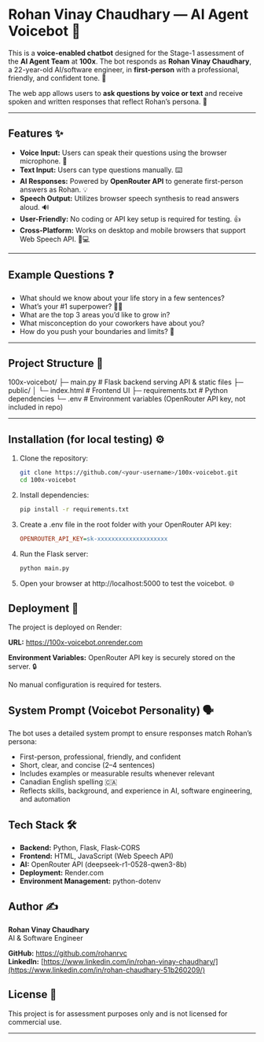 # Rohan Vinay Chaudhary — AI Agent Voicebot 🤖

This is a **voice-enabled chatbot** designed for the Stage-1 assessment of the **AI Agent Team** at **100x**. The bot responds as **Rohan Vinay Chaudhary**, a 22-year-old AI/software engineer, in **first-person** with a professional, friendly, and confident tone. 🌟

The web app allows users to **ask questions by voice or text** and receive spoken and written responses that reflect Rohan’s persona. 💬

---

## Features ✨

- **Voice Input:** Users can speak their questions using the browser microphone. 🎤
- **Text Input:** Users can type questions manually. ⌨️
- **AI Responses:** Powered by **OpenRouter API** to generate first-person answers as Rohan. 💡
- **Speech Output:** Utilizes browser speech synthesis to read answers aloud. 🔊
- **User-Friendly:** No coding or API key setup is required for testing. 👍
- **Cross-Platform:** Works on desktop and mobile browsers that support Web Speech API. 📱💻

---

## Example Questions ❓

- What should we know about your life story in a few sentences?
- What’s your #1 superpower? 🦸‍♂️
- What are the top 3 areas you’d like to grow in?
- What misconception do your coworkers have about you?
- How do you push your boundaries and limits? 🚀

---

## Project Structure 📁

100x-voicebot/
├─ main.py # Flask backend serving API & static files
├─ public/
│ └─ index.html # Frontend UI
├─ requirements.txt # Python dependencies
└─ .env # Environment variables (OpenRouter API key, not included in repo)

---

## Installation (for local testing) ⚙️

1. Clone the repository:
   ```bash
   git clone https://github.com/<your-username>/100x-voicebot.git
   cd 100x-voicebot
   ```
2. Install dependencies:
   ```bash
   pip install -r requirements.txt
   ```
3. Create a .env file in the root folder with your OpenRouter API key:
   ```ini
   OPENROUTER_API_KEY=sk-xxxxxxxxxxxxxxxxxxxx
   ```
4. Run the Flask server:
   ```bash
   python main.py
   ```
5. Open your browser at http://localhost:5000 to test the voicebot. 🌐

## Deployment 🚀

The project is deployed on Render:

**URL:** https://100x-voicebot.onrender.com

**Environment Variables:** OpenRouter API key is securely stored on the server. 🔒

No manual configuration is required for testers. 

## System Prompt (Voicebot Personality) 🗣️

The bot uses a detailed system prompt to ensure responses match Rohan’s persona:

- First-person, professional, friendly, and confident
- Short, clear, and concise (2–4 sentences)
- Includes examples or measurable results whenever relevant
- Canadian English spelling 🇨🇦
- Reflects skills, background, and experience in AI, software engineering, and automation

## Tech Stack 🛠️

- **Backend:** Python, Flask, Flask-CORS
- **Frontend:** HTML, JavaScript (Web Speech API)
- **AI:** OpenRouter API (deepseek-r1-0528-qwen3-8b)
- **Deployment:** Render.com
- **Environment Management:** python-dotenv

## Author ✍️

**Rohan Vinay Chaudhary**  
AI & Software Engineer

**GitHub:** https://github.com/rohanrvc  
**LinkedIn:** [https://www.linkedin.com/in/rohan-vinay-chaudhary/](https://www.linkedin.com/in/rohan-chaudhary-51b260209/)

## License 📜

This project is for assessment purposes only and is not licensed for commercial use.

---


